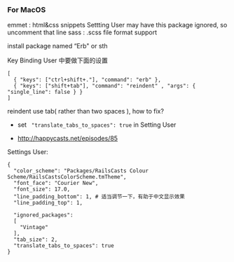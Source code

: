 ### For MacOS
 
emmet : html&css snippets
        Settting User may have this package ignored, so uncomment that line
sass  : .scss file format support
 
 
install package named “Erb" or sth
 
Key Binding User 中要做下面的设置


```
[
  { "keys": ["ctrl+shift+."], "command": "erb" },
  { "keys": ["shift+tab"], "command": "reindent" , "args": { "single_line": false } }
]
```
 
reindent use tab( rather than two spaces ), how to fix?
  - set `  "translate_tabs_to_spaces": true ` in Setting User


- http://happycasts.net/episodes/85


Settings User:


```
{
  "color_scheme": "Packages/RailsCasts Colour
Scheme/RailsCastsColorScheme.tmTheme",
  "font_face": "Courier New",
  "font_size": 17.0,
  "line_padding_bottom": 1, # 适当调节一下，有助于中文显示效果
  "line_padding_top": 1,

  "ignored_packages":
  [
    "Vintage"
  ],
  "tab_size": 2,
  "translate_tabs_to_spaces": true
}
```
